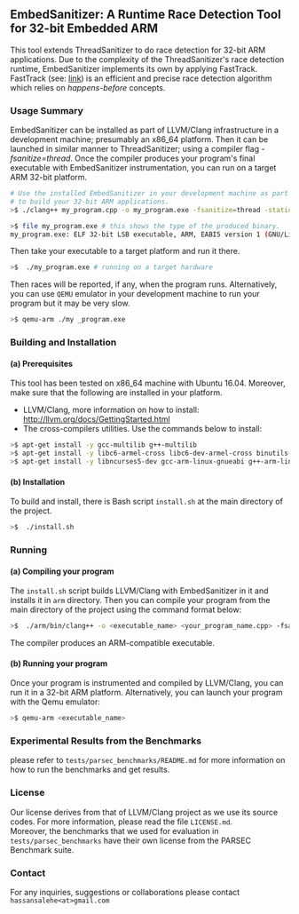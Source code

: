 ## EmbedSanitizer: A Runtime Race Detection Tool for 32-bit Embedded ARM
This tool extends ThreadSanitizer to do race detection for 32-bit ARM applications. 
Due to the complexity of the ThreadSanitizer's race detection runtime, EmbedSanitizer
implements its own by applying FastTrack. FastTrack (see: [link](https://users.soe.ucsc.edu/~cormac/papers/pldi09.pdf)) 
is an efficient and precise race detection algorithm which relies on *happens-before* concepts.

### Usage Summary
EmbedSanitizer can be installed as part of LLVM/Clang infrastructure in a development machine; 
presumably an x86_64 platform. Then it can be launched in similar manner to ThreadSanitizer; 
using a compiler flag _-fsanitize=thread_. Once the compiler produces your program's final 
executable with EmbedSanitizer instrumentation, you can run on a target ARM 32-bit platform. 

```bash
# Use the installed EmbedSanitizer in your development machine as part of Clang compiler
# to build your 32-bit ARM applications.
>$ ./clang++ my_program.cpp -o my_program.exe -fsanitize=thread -static <other_compiler_flags>

>$ file my_program.exe # this shows the type of the produced binary.
my_program.exe: ELF 32-bit LSB executable, ARM, EABI5 version 1 (GNU/Linux), statically linked, for GNU/Linux 3.2.0
```
Then take your executable to a target platform and run it there.

```bash
>$  ./my_program.exe # running on a target hardware
```
Then races will be reported, if any, when the program runs. Alternatively, you can use `QEMU` emulator in your development machine
to run your program but it may be very slow.
```bash
>$ qemu-arm ./my _program.exe
```

### Building and Installation
####  (a) Prerequisites
This tool has been tested on x86_64 machine with Ubuntu 16.04.  Moreover, make sure that the following are installed in your platform.
* LLVM/Clang, more information on how to install: http://llvm.org/docs/GettingStarted.html
* The cross-compilers utilities. Use the commands below to install: 
```bash
>$ apt-get install -y gcc-multilib g++-multilib 
>$ apt-get install -y libc6-armel-cross libc6-dev-armel-cross binutils-arm-linux-gnueabi
>$ apt-get install -y libncurses5-dev gcc-arm-linux-gnueabi g++-arm-linux-gnueabi
```

#### (b) Installation
To build and install, there is Bash script `install.sh` at the main directory of the project. 
```bash
>$  ./install.sh
```
### Running
#### (a) Compiling your program
The `install.sh` script builds LLVM/Clang with EmbedSanitizer in it and installs it  in `arm` directory. Then you can compile your program from the main directory of the project using the command format below:
```bash
>$  ./arm/bin/clang++ -o <executable_name> <your_program_name.cpp> -fsanitize=thread 
```
The compiler produces an ARM-compatible executable.

#### (b) Running your program
Once your program is instrumented and compiled by LLVM/Clang, you can run it in a 32-bit ARM platform. Alternatively, you can launch your program with the Qemu emulator:
```bash
>$ qemu-arm <executable_name>
```

### Experimental Results from the Benchmarks
please refer to `tests/parsec_benchmarks/README.md` for more information on how to run the benchmarks and get results.

### License
Our license derives from that of LLVM/Clang project as we use its source codes. For more information, please read the file `LICENSE.md`.  
Moreover, the benchmarks that we used for evaluation in `tests/parsec_benchmarks` have their own license from the PARSEC Benchmark suite.

### Contact
For any inquiries, suggestions or collaborations please contact `hassansalehe<at>gmail.com`
